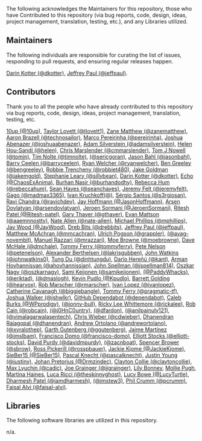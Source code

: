 The following acknowledges the Maintainers for this repository, those who have Contributed to this repository (via bug reports, code, design, ideas, project management, translation, testing, etc.), and any Libraries utilized.

## Maintainers

The following individuals are responsible for curating the list of issues, responding to pull requests, and ensuring regular releases happen.

[Darin Kotter (@dkotter)](https://github.com/dkotter), [Jeffrey Paul (@jeffpaul)](https://github.com/jeffpaul).

## Contributors

Thank you to all the people who have already contributed to this repository via bug reports, code, design, ideas, project management, translation, testing, etc.

[10up (@10up)](https://github.com/10up), [Taylor Lovett (@tlovett1)](https://github.com/tlovett1), [Zane Matthew (@zanematthew)](https://github.com/zanematthew), [Aaron Brazell (@technosailor)](https://github.com/technosailor), [Marco Pereirinha (@pereirinha)](https://github.com/pereirinha), [Joshua Abenazer (@joshuaabenazer)](https://github.com/joshuaabenazer), [Adam Silverstein (@adamsilverstein)](https://github.com/adamsilverstein), [Helen Hou-Sandí (@helen)](https://github.com/helen), [Chris Marslender (@cmmarslender)](https://github.com/cmmarslender), [Tom J Nowell (@tomjn)](https://github.com/tomjn), [Tim Nolte (@timnolte)](https://github.com/timnolte), [(@sericgoran)](https://github.com/sericgoran), [Jason Bahl (@jasonbahl)](https://github.com/jasonbahl), [Barry Ceelen (@barryceelen)](https://github.com/barryceelen), [Ryan Welcher (@ryanwelcher)](https://github.com/ryanwelcher), [Ben Greeley (@bengreeley)](https://github.com/bengreeley), [Robbie Trencheny (@robbiet480)](https://github.com/robbiet480), [Jake Goldman (@jakemgold)](https://github.com/jakemgold), [Stephanie Leary (@sillybean)](https://github.com/sillybean), [Darin Kotter (@dkotter)](https://github.com/dkotter), [Echo (@ChaosExAnima)](https://github.com/ChaosExAnima), [Burhan Nasir (@burhandodhy)](https://github.com/burhandodhy), [Rebecca Hum (@rebeccahum)](https://github.com/rebeccahum), [Sean Hayes (@seanchayes)](https://github.com/seanchayes), [Jeremy Felt (@jeremyfelt)](https://github.com/jeremyfelt), [Gago (@madmax3365)](https://github.com/madmax3365), [Ivan Kruchkoff(@)](https://github.com/ivankruchkoff), [Sérgio Santos (@s3rgiosan)](https://github.com/s3rgiosan), [Ravi Chandra (@ravichdev)](https://github.com/ravichdev), [Jay Hoffmann (@JasonHoffmann)](https://github.com/JasonHoffmann), [Arsen Dovlatyan (@arsendovlatyan)](https://github.com/arsendovlatyan), [Jeroen Sormani (@JeroenSormani)](https://github.com/JeroenSormani), [Ritesh Patel (@Ritesh-patel)](https://github.com/Ritesh-patel), [Gary Thayer (@gthayer)](https://github.com/gthayer), [Evan Mattson (@aaemnnosttv)](https://github.com/aaemnnosttv), [Nate Allen (@nate-allen)](https://github.com/nate-allen), [Michael Phillips (@mphillips)](https://github.com/mphillips), [Jay Wood (@JayWood)](https://github.com/JayWood), [Dreb Bits (@drebbits)](https://github.com/drebbits), [Jeffrey Paul (@jeffpaul)](https://github.com/jeffpaul), [Matthew McAchran (@mmcachran)](https://github.com/mmcachran), [Ulrich Pogson (@grappler)](https://github.com/grappler), [(@avag-novembit)](https://github.com/avag-novembit), [Manuel Razzari (@mrazzari)](https://github.com/mrazzari), [Moe Browne (@moebrowne)](https://github.com/moebrowne), [Dave McHale (@dmchale)](https://github.com/dmchale), [Tommy Ferry (@tommyferry)](https://github.com/tommyferry), [Pete Nelson (@petenelson)](https://github.com/petenelson), [Alexander Berthelsen (@lakrisgubben)](https://github.com/lakrisgubben), [John Watkins (@johnwatkins0)](https://github.com/johnwatkins0), [Tung Du (@dinhtungdu)](https://github.com/dinhtungdu), [Darío Hereñú (@kant)](https://github.com/kant), [Arman Hovhannisyan (@ahovhannissian)](https://github.com/ahovhannissian), [John Spellman (@jspellman814)](https://github.com/jspellman814), [Oszkar Nagy (@oszkarnagy)](https://github.com/oszkarnagy), [Sami Keijonen (@samikeijonen)](https://github.com/samikeijonen), [(@PaddyWhacks)](https://github.com/PaddyWhacks), [(@eriktad)](https://github.com/eriktad), [(@dmaslogh)](https://github.com/dmaslogh), [Kevin Pudlo (@Kpudlo)](https://github.com/Kpudlo), [Barrett Golding (@hearvox)](https://github.com/hearvox), [Rob Marscher (@rmarscher)](https://github.com/rmarscher), [Ivan Lopez (@ivanlopez)](https://github.com/ivanlopez), [Catherine Cavanagh (@biggiebangle)](https://github.com/biggiebangle), [Tommy Ferry (@pragmatic-tf)](https://github.com/pragmatic-tf), [Joshua Walker (@jshwlkr)](https://github.com/jshwlkr), [GitHub Dependabot (@dependabot)](https://github.com/apps/dependabot), [Caleb Burks (@WPprodigy)](https://github.com/WPprodigy), [(@jonny-bull)](https://github.com/jonny-bull), [Ricky Lee Whittemore (@rickalee)](https://github.com/rickalee), [Rob Cain (@robcain)](https://github.com/robcain), [(@j0HnC0untry)](https://github.com/j0HnC0untry), [(@dfardon)](https://github.com/dfardon), [(@anilpainuly121)](https://github.com/anilpainuly121), [(@vimalagarwalasentech)](https://github.com/vimalagarwalasentech), [Chris Wieber (@cdwieber)](https://github.com/cdwieber), [Dhanendran Rajagopal (@dhanendran)](https://github.com/dhanendran), [Andrew Ortolano (@andrewortolano)](https://github.com/andrewortolano), [ (@xyralothep)](https://github.com/xyralothep), [Garth Gutenberg (@ggutenberg)](https://github.com/ggutenberg), [Jaime Martínez (@jmslbam)](https://github.com/jmslbam), [Francisco Domo (@francisco-domo)](https://github.com/francisco-domo), [Elliott Stocks (@elliott-stocks)](https://github.com/elliott-stocks), [David Purdy (@davidmpurdy)](https://github.com/davidmpurdy), [(@zacnboat)](https://github.com/zacnboat), [Spencer Brower (@sbrow)](https://github.com/sbrow), [Ross Pickerill (@rosspbauer)](https://github.com/rosspbauer), [Jackie Kjome (@JackieKjome)](https://github.com/JackieKjome), [SieBer15 (@SieBer15)](https://github.com/SieBer15), [Pascal Knecht (@pascalknecht)](https://github.com/pascalknecht), [Justin Young (@justiny)](https://github.com/justiny), [Johan Pretorius (@Drmzindec)](https://github.com/Drmzindec), [Clayton Collie (@claytoncollie)](https://github.com/claytoncollie), [Max Lyuchin (@cadic)](https://github.com/cadic), [Joe Grainger (@jjgrainger)](https://github.com/jjgrainger), [Lily Bonney](https://www.linkedin.com/in/lilybonney/), [Mollie Pugh](https://www.linkedin.com/in/molliepugh/), [Martina Haines](https://www.linkedin.com/in/martinahaines/), [Luca Ricci (@theskinnyghost)](https://github.com/theskinnyghost), [Lucy Bowe (@LucyTurtle)](https://github.com/LucyTurtle), [Dharmesh Patel (@iamdharmesh)](https://github.com/iamdharmesh), [(@jmstew3)](https://github.com/jmstew3), [Phil Crumm (@pcrumm)](https://github.com/pcrumm), [Faisal Alvi (@faisal-alvi)](https://github.com/faisal-alvi).

## Libraries

The following software libraries are utilized in this repository.

n/a.
